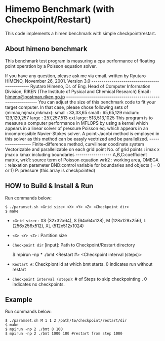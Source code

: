 
Himemo Benchmark (with Checkpoint/Restart)
==========================

This code implements a himen benchmark with simple checkpoint/restart.

About himeno benchmark
------------------
This benchmark test program is measuring a cpu performance
of floating point operation by a Poisson equation solver.

If you have any question, please ask me via email.
written by Ryutaro HIMENO, November 26, 2001.
Version 3.0
    ----------------------------------------------
    Ryutaro Himeno, Dr. of Eng.
    Head of Computer Information Division,
    RIKEN (The Institute of Pysical and Chemical Research)
    Email : himeno@postman.riken.go.jp
    ---------------------------------------------------------------
You can adjust the size of this benchmark code to fit your target
computer. In that case, please chose following sets of
 (mimax,mjmax,mkmax):
small : 33,33,65
small : 65,65,129
midium: 129,129,257
large : 257,257,513
ext.large: 513,513,1025
This program is to measure a computer performance in MFLOPS
by using a kernel which appears in a linear solver of pressure
Poisson eq. which appears in an incompressible Navier-Stokes solver.
A point-Jacobi method is employed in this solver as this method can 
be easyly vectrized and be parallelized.
    ------------------
     Finite-difference method, curvilinear coodinate system
     Vectorizable and parallelizable on each grid point
     No. of grid points : imax x jmax x kmax including boundaries
     ------------------
A,B,C:coefficient matrix, wrk1: source term of Poisson equation
wrk2 : working area, OMEGA : relaxation parameter
BND:control variable for boundaries and objects ( = 0 or 1)
P: pressure (this array is checkpointed)

HOW to Build & Install & Run
------------
Run commands below:   

    $ ./paramset.sh <Grid size> <X> <Y> <Z> <Checkpoint dir>
    $ make

* `<Grid size>`           : XS (32x32x64), S  (64x64x128), M  (128x128x256), L  (256x256x512), XL (512x512x1024)
* `<X> <Y> <Z>`           : Partition size
* `Checkpoint dir` [input]: Path to Checkpoint/Restart directory

    $  mpirun -np * ./bmt <Restart #> <Checkpoint interval (steps)>
* `Restart #`:  Checkpiont id at which bmt starts. 0 indicates run without restart
* `Checkpoint interval (steps)`: # of Steps to skip checkpointing . 0 indicates no checkpoints.

Example
-------------
Run commands below:  
  
    $ ./paramset.sh M 1 1 2 /path/to/checkpoint/restart/dir
    $ make
    $ mpirun -np 2 ./bmt 0 100 
    $ mpirun -np 2 ./bmt 1000 100 #restart from step 1000
